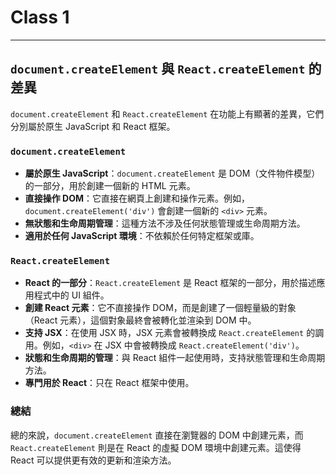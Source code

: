 # Class 1
- - -
## `document.createElement` 與 `React.createElement` 的差異

`document.createElement` 和 `React.createElement` 在功能上有顯著的差異，它們分別屬於原生 JavaScript 和 React 框架。

### `document.createElement`

- **屬於原生 JavaScript**：`document.createElement` 是 DOM（文件物件模型）的一部分，用於創建一個新的 HTML 元素。
- **直接操作 DOM**：它直接在網頁上創建和操作元素。例如，`document.createElement('div')` 會創建一個新的 `<div>` 元素。
- **無狀態和生命周期管理**：這種方法不涉及任何狀態管理或生命周期方法。
- **適用於任何 JavaScript 環境**：不依賴於任何特定框架或庫。

### `React.createElement`

- **React 的一部分**：`React.createElement` 是 React 框架的一部分，用於描述應用程式中的 UI 組件。
- **創建 React 元素**：它不直接操作 DOM，而是創建了一個輕量級的對象（React 元素），這個對象最終會被轉化並渲染到 DOM 中。
- **支持 JSX**：在使用 JSX 時，JSX 元素會被轉換成 `React.createElement` 的調用。例如，`<div>` 在 JSX 中會被轉換成 `React.createElement('div')`。
- **狀態和生命周期的管理**：與 React 組件一起使用時，支持狀態管理和生命周期方法。
- **專門用於 React**：只在 React 框架中使用。

### 總結

總的來說，`document.createElement` 直接在瀏覽器的 DOM 中創建元素，而 `React.createElement` 則是在 React 的虛擬 DOM 環境中創建元素。這使得 React 可以提供更有效的更新和渲染方法。
